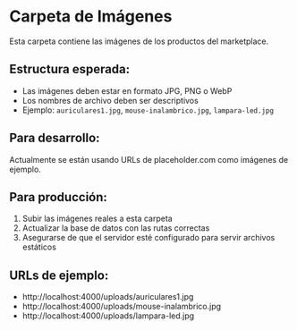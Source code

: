 # Carpeta de Imágenes

Esta carpeta contiene las imágenes de los productos del marketplace.

## Estructura esperada:
- Las imágenes deben estar en formato JPG, PNG o WebP
- Los nombres de archivo deben ser descriptivos
- Ejemplo: `auriculares1.jpg`, `mouse-inalambrico.jpg`, `lampara-led.jpg`

## Para desarrollo:
Actualmente se están usando URLs de placeholder.com como imágenes de ejemplo.

## Para producción:
1. Subir las imágenes reales a esta carpeta
2. Actualizar la base de datos con las rutas correctas
3. Asegurarse de que el servidor esté configurado para servir archivos estáticos

## URLs de ejemplo:
- http://localhost:4000/uploads/auriculares1.jpg
- http://localhost:4000/uploads/mouse-inalambrico.jpg
- http://localhost:4000/uploads/lampara-led.jpg


